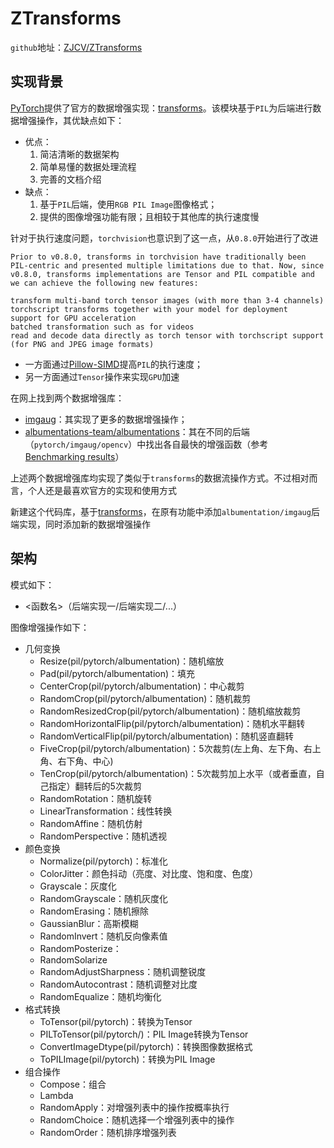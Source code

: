 # ZTransforms

`github`地址：[ZJCV/ZTransforms](https://github.com/ZJCV/ZTransforms)

## 实现背景

[PyTorch](https://github.com/pytorch/pytorch)提供了官方的数据增强实现：[transforms](https://github.com/pytorch/vision/tree/master/torchvision/transforms)。该模块基于`PIL`为后端进行数据增强操作，其优缺点如下：

* 优点：
    1. 简洁清晰的数据架构
    2. 简单易懂的数据处理流程
    3. 完善的文档介绍
* 缺点：
    1. 基于`PIL`后端，使用`RGB PIL Image`图像格式；
    2. 提供的图像增强功能有限；且相较于其他库的执行速度慢

针对于执行速度问题，`torchvision`也意识到了这一点，从`0.8.0`开始进行了改进

```
Prior to v0.8.0, transforms in torchvision have traditionally been PIL-centric and presented multiple limitations due to that. Now, since v0.8.0, transforms implementations are Tensor and PIL compatible and we can achieve the following new features:

transform multi-band torch tensor images (with more than 3-4 channels)
torchscript transforms together with your model for deployment
support for GPU acceleration
batched transformation such as for videos
read and decode data directly as torch tensor with torchscript support (for PNG and JPEG image formats)
```

* 一方面通过[Pillow-SIMD](https://github.com/uploadcare/pillow-simd)提高`PIL`的执行速度；
* 另一方面通过`Tensor`操作来实现`GPU`加速

在网上找到两个数据增强库：

* [imgaug](https://github.com/aleju/imgaug)：其实现了更多的数据增强操作；
* [albumentations-team/albumentations](https://github.com/albumentations-team/albumentations)：其在不同的后端（`pytorch/imgaug/opencv`）中找出各自最快的增强函数（参考[Benchmarking
  results](https://github.com/albumentations-team/albumentations#benchmarking-results)）

上述两个数据增强库均实现了类似于`transforms`的数据流操作方式。不过相对而言，个人还是最喜欢官方的实现和使用方式

新建这个代码库，基于[transforms](https://github.com/pytorch/vision/tree/master/torchvision/transforms)，在原有功能中添加`albumentation/imgaug`后端实现，同时添加新的数据增强操作

## 架构

模式如下：

* <函数名>（后端实现一/后端实现二/...）

图像增强操作如下：

* 几何变换
  * Resize(pil/pytorch/albumentation)：随机缩放
  * Pad(pil/pytorch/albumentation)：填充
  * CenterCrop(pil/pytorch/albumentation)：中心裁剪
  * RandomCrop(pil/pytorch/albumentation)：随机裁剪
  * RandomResizedCrop(pil/pytorch/albumentation)：随机缩放裁剪
  * RandomHorizontalFlip(pil/pytorch/albumentation)：随机水平翻转
  * RandomVerticalFlip(pil/pytorch/albumentation)：随机竖直翻转
  * FiveCrop(pil/pytorch/albumentation)：5次裁剪(左上角、左下角、右上角、右下角、中心)
  * TenCrop(pil/pytorch/albumentation)：5次裁剪加上水平（或者垂直，自己指定）翻转后的5次裁剪
  * RandomRotation：随机旋转
  * LinearTransformation：线性转换
  * RandomAffine：随机仿射
  * RandomPerspective：随机透视
* 颜色变换
  * Normalize(pil/pytorch)：标准化
  * ColorJitter：颜色抖动（亮度、对比度、饱和度、色度）
  * Grayscale：灰度化
  * RandomGrayscale：随机灰度化
  * RandomErasing：随机擦除
  * GaussianBlur：高斯模糊
  * RandomInvert：随机反向像素值
  * RandomPosterize：
  * RandomSolarize
  * RandomAdjustSharpness：随机调整锐度
  * RandomAutocontrast：随机调整对比度
  * RandomEqualize：随机均衡化
* 格式转换
  * ToTensor(pil/pytorch)：转换为Tensor
  * PILToTensor(pil/pytorch/)：PIL Image转换为Tensor
  * ConvertImageDtype(pil/pytorch)：转换图像数据格式
  * ToPILImage(pil/pytorch)：转换为PIL Image
* 组合操作
  * Compose：组合
  * Lambda
  * RandomApply：对增强列表中的操作按概率执行
  * RandomChoice：随机选择一个增强列表中的操作
  * RandomOrder：随机排序增强列表
  